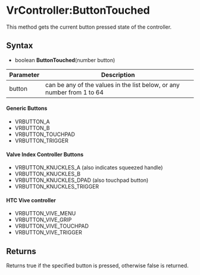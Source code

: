 # VrController:ButtonTouched

This method gets the current button pressed state of the controller.

## Syntax

- boolean **ButtonTouched**(number button)

| Parameter | Description |
|---|---|
| button | can be any of the values in the list below, or any number from 1 to 64 |

#### Generic Buttons
- VRBUTTON_A
- VRBUTTON_B
- VRBUTTON_TOUCHPAD
- VRBUTTON_TRIGGER

#### Valve Index Controller Buttons
- VRBUTTON_KNUCKLES_A (also indicates squeezed handle)
- VRBUTTON_KNUCKLES_B
- VRBUTTON_KNUCKLES_DPAD (also touchpad button)
- VRBUTTON_KNUCKLES_TRIGGER

#### HTC Vive controller
- VRBUTTON_VIVE_MENU
- VRBUTTON_VIVE_GRIP
- VRBUTTON_VIVE_TOUCHPAD
- VRBUTTON_VIVE_TRIGGER

## Returns

Returns true if the specified button is pressed, otherwise false is returned.
